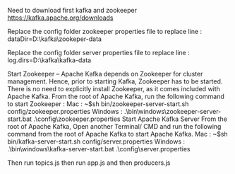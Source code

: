 
Need to download first kafka and zookeeper  https://kafka.apache.org/downloads

Replace the config folder zookeeper properties file to replace line :
    dataDir=D:\kafka\zookeper-data


Replace the config folder server properties file to replace line :
    log.dirs=D:\kafka\kafka-data
    
Start Zookeeper – Apache Kafka depends on Zookeeper for cluster management. Hence, prior to starting Kafka, Zookeeper has to be started. There is no need to explicitly install Zookeeper, as it comes included with Apache Kafka.
From the root of Apache Kafka, run the following command to start Zookeeper :
Mac : ~$sh bin/zookeeper-server-start.sh config/zookeeper.properties
Windows : .\bin\windows\zookeeper-server-start.bat .\config\zookeeper.properties
Start Apache Kafka Server
From the root of Apache Kafka, Open another Terminal/ CMD and run the following command from the root of Apache Kafka to start Apache Kafka.
Mac : ~$sh bin/kafka-server-start.sh config/server.properties
Windows : .\bin\windows\kafka-server-start.bat .\config\server.properties

Then run topics.js then run app.js and then producers.js

